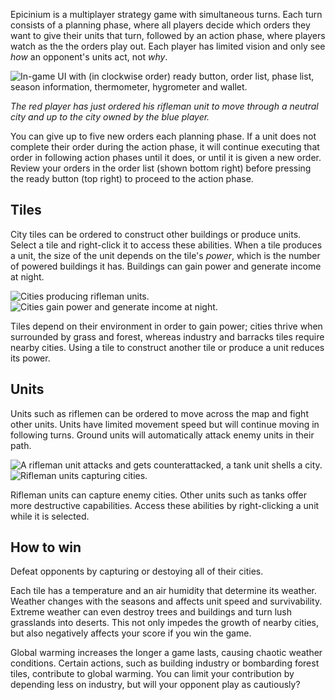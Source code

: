 Epicinium is a multiplayer strategy game with simultaneous turns.
Each turn consists of a planning phase, where all players decide which orders they want to give their units that turn,
followed by an action phase, where players watch as the the orders play out.
Each player has limited vision and only see *how* an opponent's units act, not *why*.

![In-game UI with (in clockwise order) ready button, order list, phase list, season information, thermometer, hygrometer and wallet.](https://imgur.com/MWDTvM7.png "In-game UI with (in clockwise order) ready button, order list, phase list, season information, thermometer, hygrometer and wallet.")

*The red player has just ordered his rifleman unit to move through a neutral city and up to the city owned by the blue player.*

You can give up to five new orders each planning phase.
If a unit does not complete their order during the action phase, it will continue executing that order in following action phases until it does,
or until it is given a new order.
Review your orders in the order list (shown bottom right) before pressing the ready button (top right) to proceed to the action phase.

## Tiles

City tiles can be ordered to construct other buildings or produce units.
Select a tile and right-click it to access these abilities.
When a tile produces a unit, the size of the unit depends on the tile's *power*, which is the number of powered buildings it has.
Buildings can gain power and generate income at night.

![Cities producing rifleman units.](https://i.imgur.com/4bxL3d6.gif "Cities producing rifleman units.")
![Cities gain power and generate income at night.](https://imgur.com/RLkeejs.gif "Cities gain power and generate income at night.")

Tiles depend on their environment in order to gain power; cities thrive when surrounded by grass and forest, whereas industry and barracks tiles require nearby cities.
Using a tile to construct another tile or produce a unit reduces its power.

## Units

Units such as riflemen can be ordered to move across the map and fight other units.
Units have limited movement speed but will continue moving in following turns.
Ground units will automatically attack enemy units in their path.


![A rifleman unit attacks and gets counterattacked, a tank unit shells a city.](https://imgur.com/1iSHwfA.gif "A rifleman unit attacks and gets counterattacked, a tank unit shells a city.")
![Rifleman units capturing cities.](https://imgur.com/Us1Wvrz.gif "Rifleman units capturing cities.")

Rifleman units can capture enemy cities.
Other units such as tanks offer more destructive capabilities.
Access these abilities by right-clicking a unit while it is selected.

## How to win

Defeat opponents by capturing or destoying all of their cities.

Each tile has a temperature and an air humidity that determine its weather.
Weather changes with the seasons and affects unit speed and survivability.
Extreme weather can even destroy trees and buildings and turn lush grasslands into deserts.
This not only impedes the growth of nearby cities,
but also negatively affects your score if you win the game.

Global warming increases the longer a game lasts, causing chaotic weather conditions.
Certain actions, such as building industry or bombarding forest tiles, contribute to global warming.
You can limit your contribution by depending less on industry, but will your opponent play as cautiously?
